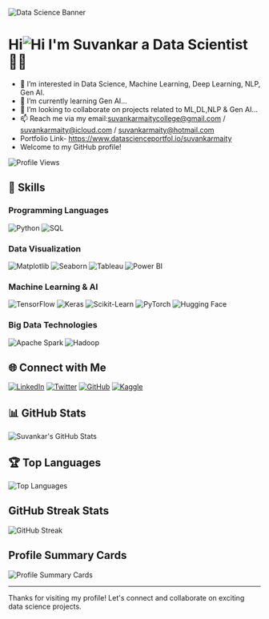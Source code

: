 ![Data Science Banner](https://media.licdn.com/dms/image/D5616AQEwZPIkVks5Kw/profile-displaybackgroundimage-shrink_350_1400/0/1710293475807?e=1722470400&v=beta&t=tlEbAbzPcnKR2Q8kAGpP5WXyBc36VJgktMZpzOEW_RQ)
#  Hi![Hi](https://user-images.githubusercontent.com/18350557/176309783-0785949b-9127-417c-8b55-ab5a4333674e.gif) I'm Suvankar a Data Scientist 👨‍💻
- 👀 I’m interested in Data Science, Machine Learning, Deep Learning, NLP, Gen AI.
- 🌱 I’m currently learning Gen AI...
- 💞️ I’m looking to collaborate on projects related to ML,DL,NLP & Gen AI...
- 📫 Reach me via my email:suvankarmaitycollege@gmail.com / suvankarmaity@icloud.com / suvankarmaity@hotmail.com
- Portfolio Link- https://www.datascienceportfol.io/suvankarmaity
- Welcome to my GitHub profile!

![Profile Views](https://komarev.com/ghpvc/?username=suvankarmaitygithub&color=blue)


## 💼 Skills

### Programming Languages
![Python](https://img.shields.io/badge/Python-3776AB?style=for-the-badge&logo=python&logoColor=white)
![SQL](https://img.shields.io/badge/SQL-4479A1?style=for-the-badge&logo=sql&logoColor=white)

### Data Visualization
![Matplotlib](https://img.shields.io/badge/Matplotlib-000000?style=for-the-badge&logo=matplotlib&logoColor=white)
![Seaborn](https://img.shields.io/badge/Seaborn-3776AB?style=for-the-badge&logo=python&logoColor=white)
![Tableau](https://img.shields.io/badge/Tableau-E97627?style=for-the-badge&logo=tableau&logoColor=white)
![Power BI](https://img.shields.io/badge/Power%20BI-F2C811?style=for-the-badge&logo=powerbi&logoColor=white)

### Machine Learning & AI
![TensorFlow](https://img.shields.io/badge/TensorFlow-FF6F00?style=for-the-badge&logo=tensorflow&logoColor=white)
![Keras](https://img.shields.io/badge/Keras-D00000?style=for-the-badge&logo=keras&logoColor=white)
![Scikit-Learn](https://img.shields.io/badge/Scikit--Learn-F7931E?style=for-the-badge&logo=scikit-learn&logoColor=white)
![PyTorch](https://img.shields.io/badge/PyTorch-EE4C2C?style=for-the-badge&logo=pytorch&logoColor=white)
![Hugging Face](https://img.shields.io/badge/Hugging%20Face-FFAE1A?style=for-the-badge&logo=huggingface&logoColor=white)

### Big Data Technologies
![Apache Spark](https://img.shields.io/badge/Apache%20Spark-E25A1C?style=for-the-badge&logo=apachespark&logoColor=white)
![Hadoop](https://img.shields.io/badge/Hadoop-66CCFF?style=for-the-badge&logo=apachehadoop)


## 🌐 Connect with Me

[![LinkedIn](https://img.shields.io/badge/LinkedIn-0077B5?style=for-the-badge&logo=linkedin&logoColor=white)](https://linkedin.com/in/suvankar-maity/)
[![Twitter](https://img.shields.io/badge/Twitter-1DA1F2?style=for-the-badge&logo=twitter&logoColor=white)](https://twitter.com/suvo64king/)
[![GitHub](https://img.shields.io/badge/GitHub-181717?style=for-the-badge&logo=github&logoColor=white)](https://github.com/suvankarmaitygithub)
[![Kaggle](https://img.shields.io/badge/Kaggle-20BEFF?style=for-the-badge&logo=kaggle&logoColor=white)](https://kaggle.com/suvankarmaity)

## 📊 GitHub Stats

![Suvankar's GitHub Stats](https://github-readme-stats.vercel.app/api?username=suvankarmaitygithub&show_icons=true&theme=radical)

## 🏆 Top Languages

![Top Languages](https://github-readme-stats.vercel.app/api/top-langs/?username=suvankarmaitygithub&layout=compact&theme=radical)

## GitHub Streak Stats

![GitHub Streak](https://streak-stats.demolab.com?user=suvankarmaitygithub&theme=dark&hide_border=true&date_format=M%20j%5B%2C%20Y%5D)


## Profile Summary Cards
![Profile Summary Cards](https://github-profile-summary-cards.vercel.app/api/cards/profile-details?username=suvankarmaitygithub&theme=monokai)

---

Thanks for visiting my profile! Let's connect and collaborate on exciting data science projects.
<!---
suvankarmaitygithub/suvankarmaitygithub is a ✨ special ✨ repository because its `README.md` (this file) appears on your GitHub profile.
You can click the Preview link to take a look at your changes.
--->
